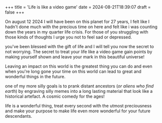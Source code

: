 +++
title = 'Life is like a video game'
date = 2024-08-21T18:39:07 
draft = false
+++

On august 12 2024 I will have been on this planet for 27 years, I felt like I hadn't done
much with the precious time on here and felt like i was counting down the years in my quarter life crisis. For those
of you struggling with those kinds of thoughts I urge you not to feel sad or depressed. 

you've been blessed with the gift of life and I will tell you now the secret to not worrying.
The secret to treat your life like a video game gain points by making yourself shown and leave your
mark in this beautiful universe! 

Leaving an impact on this world is the greatest thing you can do and even when you're long
gone your time on this world can lead to great and wonderful things in the future.

one of my more silly goals is to prank distant ancestors (*or aliens who find earth*) by engraving silly memes into a long
lasting material that look like a historical artefact. A cosmic comedy for the ages!

life is a wonderful thing, treat every second with the utmost preciousness and make your
purpose to make life even more wonderful for your future descendants. 

